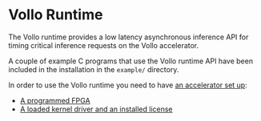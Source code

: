# Vollo Runtime

The Vollo runtime provides a low latency asynchronous inference API for timing
critical inference requests on the Vollo accelerator.

A couple of example C programs that use the Vollo runtime API have been included in the
installation in the `example/` directory.

In order to use the Vollo runtime you need to have [an accelerator set up](./accelerator-setup.md):
- [A programmed FPGA](./programming-the-fpga.md)
- [A loaded kernel driver and an installed license](./installing-a-license.md)
